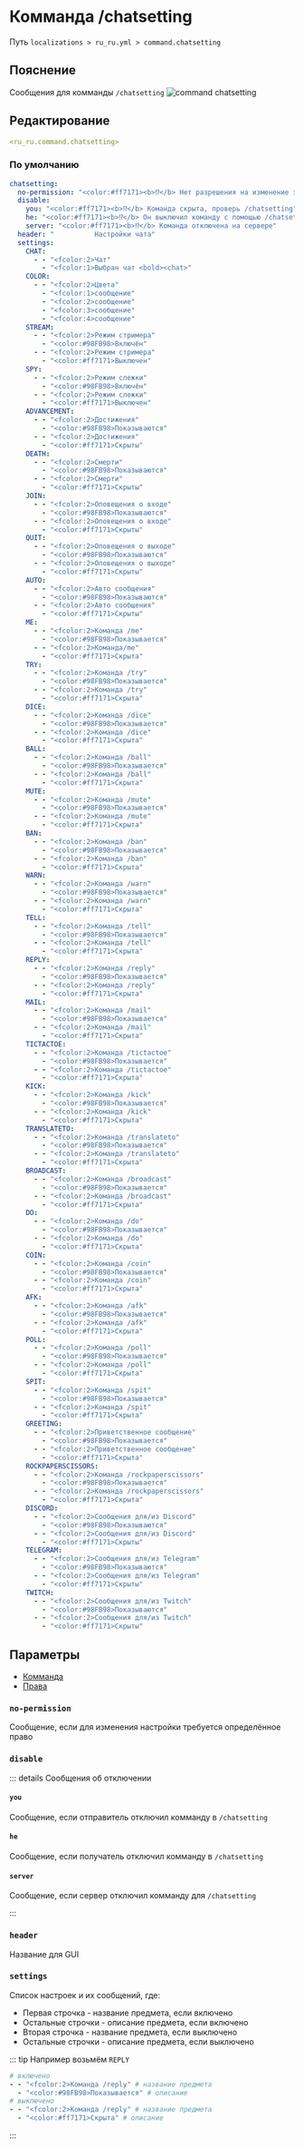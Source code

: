 # Комманда /chatsetting
Путь `localizations > ru_ru.yml > command.chatsetting`

## Пояснение
Сообщения для комманды `/chatsetting`
![command chatsetting](/commandchatsetting.png)

## Редактирование
```yaml
<ru_ru.command.chatsetting>
```

### По умолчанию
```yaml
chatsetting:
  no-permission: "<color:#ff7171><b>⁉</b> Нет разрешения на изменение этой настройки"
  disable:
    you: "<color:#ff7171><b>⁉</b> Команда скрыта, проверь /chatsetting"
    he: "<color:#ff7171><b>⁉</b> Он выключил команду с помощью /chatsetting"
    server: "<color:#ff7171><b>⁉</b> Команда отключена на сервере"
  header: "          Настройки чата"
  settings:
    CHAT:
      - - "<fcolor:2>Чат"
        - "<fcolor:1>Выбран чат <bold><chat>"
    COLOR:
      - - "<fcolor:2>Цвета"
        - "<fcolor:1>сообщение"
        - "<fcolor:2>сообщение"
        - "<fcolor:3>сообщение"
        - "<fcolor:4>сообщение"
    STREAM:
      - - "<fcolor:2>Режим стримера"
        - "<color:#98FB98>Включён"
      - - "<fcolor:2>Режим стримера"
        - "<color:#ff7171>Выключен"
    SPY:
      - - "<fcolor:2>Режим слежки"
        - "<color:#98FB98>Включён"
      - - "<fcolor:2>Режим слежки"
        - "<color:#ff7171>Выключен"
    ADVANCEMENT:
      - - "<fcolor:2>Достижения"
        - "<color:#98FB98>Показываются"
      - - "<fcolor:2>Достижения"
        - "<color:#ff7171>Скрыты"
    DEATH:
      - - "<fcolor:2>Смерти"
        - "<color:#98FB98>Показываются"
      - - "<fcolor:2>Смерти"
        - "<color:#ff7171>Скрыты"
    JOIN:
      - - "<fcolor:2>Оповещения о входе"
        - "<color:#98FB98>Показываются"
      - - "<fcolor:2>Оповещения о входе"
        - "<color:#ff7171>Скрыты"
    QUIT:
      - - "<fcolor:2>Оповещения о выходе"
        - "<color:#98FB98>Показываются"
      - - "<fcolor:2>Оповещения о выходе"
        - "<color:#ff7171>Скрыты"
    AUTO:
      - - "<fcolor:2>Авто сообщения"
        - "<color:#98FB98>Показываются"
      - - "<fcolor:2>Авто сообщения"
        - "<color:#ff7171>Скрыты"
    ME:
      - - "<fcolor:2>Команда /me"
        - "<color:#98FB98>Показывается"
      - - "<fcolor:2>Команда/me"
        - "<color:#ff7171>Скрыта"
    TRY:
      - - "<fcolor:2>Команда /try"
        - "<color:#98FB98>Показывается"
      - - "<fcolor:2>Команда /try"
        - "<color:#ff7171>Скрыта"
    DICE:
      - - "<fcolor:2>Команда /dice"
        - "<color:#98FB98>Показывается"
      - - "<fcolor:2>Команда /dice"
        - "<color:#ff7171>Скрыта"
    BALL:
      - - "<fcolor:2>Команда /ball"
        - "<color:#98FB98>Показывается"
      - - "<fcolor:2>Команда /ball"
        - "<color:#ff7171>Скрыта"
    MUTE:
      - - "<fcolor:2>Команда /mute"
        - "<color:#98FB98>Показывается"
      - - "<fcolor:2>Команда /mute"
        - "<color:#ff7171>Скрыта"
    BAN:
      - - "<fcolor:2>Команда /ban"
        - "<color:#98FB98>Показывается"
      - - "<fcolor:2>Команда /ban"
        - "<color:#ff7171>Скрыта"
    WARN:
      - - "<fcolor:2>Команда /warn"
        - "<color:#98FB98>Показывается"
      - - "<fcolor:2>Команда /warn"
        - "<color:#ff7171>Скрыта"
    TELL:
      - - "<fcolor:2>Команда /tell"
        - "<color:#98FB98>Показывается"
      - - "<fcolor:2>Команда /tell"
        - "<color:#ff7171>Скрыта"
    REPLY:
      - - "<fcolor:2>Команда /reply"
        - "<color:#98FB98>Показывается"
      - - "<fcolor:2>Команда /reply"
        - "<color:#ff7171>Скрыта"
    MAIL:
      - - "<fcolor:2>Команда /mail"
        - "<color:#98FB98>Показывается"
      - - "<fcolor:2>Команда /mail"
        - "<color:#ff7171>Скрыта"
    TICTACTOE:
      - - "<fcolor:2>Команда /tictactoe"
        - "<color:#98FB98>Показывается"
      - - "<fcolor:2>Команда /tictactoe"
        - "<color:#ff7171>Скрыта"
    KICK:
      - - "<fcolor:2>Команда /kick"
        - "<color:#98FB98>Показывается"
      - - "<fcolor:2>Команда /kick"
        - "<color:#ff7171>Скрыта"
    TRANSLATETO:
      - - "<fcolor:2>Команда /translateto"
        - "<color:#98FB98>Показывается"
      - - "<fcolor:2>Команда /translateto"
        - "<color:#ff7171>Скрыта"
    BROADCAST:
      - - "<fcolor:2>Команда /broadcast"
        - "<color:#98FB98>Показывается"
      - - "<fcolor:2>Команда /broadcast"
        - "<color:#ff7171>Скрыта"
    DO:
      - - "<fcolor:2>Команда /do"
        - "<color:#98FB98>Показывается"
      - - "<fcolor:2>Команда /do"
        - "<color:#ff7171>Скрыта"
    COIN:
      - - "<fcolor:2>Команда /coin"
        - "<color:#98FB98>Показывается"
      - - "<fcolor:2>Команда /coin"
        - "<color:#ff7171>Скрыта"
    AFK:
      - - "<fcolor:2>Команда /afk"
        - "<color:#98FB98>Показывается"
      - - "<fcolor:2>Команда /afk"
        - "<color:#ff7171>Скрыта"
    POLL:
      - - "<fcolor:2>Команда /poll"
        - "<color:#98FB98>Показывается"
      - - "<fcolor:2>Команда /poll"
        - "<color:#ff7171>Скрыта"
    SPIT:
      - - "<fcolor:2>Команда /spit"
        - "<color:#98FB98>Показывается"
      - - "<fcolor:2>Команда /spit"
        - "<color:#ff7171>Скрыта"
    GREETING:
      - - "<fcolor:2>Приветственное сообщение"
        - "<color:#98FB98>Показывается"
      - - "<fcolor:2>Приветственное сообщение"
        - "<color:#ff7171>Скрыта"
    ROCKPAPERSCISSORS:
      - - "<fcolor:2>Команда /rockpaperscissors"
        - "<color:#98FB98>Показывается"
      - - "<fcolor:2>Команда /rockpaperscissors"
        - "<color:#ff7171>Скрыта"
    DISCORD:
      - - "<fcolor:2>Сообщения для/из Discord"
        - "<color:#98FB98>Показываются"
      - - "<fcolor:2>Сообщения для/из Discord"
        - "<color:#ff7171>Скрыты"
    TELEGRAM:
      - - "<fcolor:2>Сообщения для/из Telegram"
        - "<color:#98FB98>Показываются"
      - - "<fcolor:2>Сообщения для/из Telegram"
        - "<color:#ff7171>Скрыты"
    TWITCH:
      - - "<fcolor:2>Сообщения для/из Twitch"
        - "<color:#98FB98>Показываются"
      - - "<fcolor:2>Сообщения для/из Twitch"
        - "<color:#ff7171>Скрыты"
```

## Параметры

- [Комманда](/docs/command/chatsetting/)
- [Права](/docs/permission/command/chatsetting/)

### `no-permission`

Сообщение, если для изменения настройки требуется определённое право

### `disable`

::: details Сообщения об отключении
#### `you`

Сообщение, если отправитель отключил комманду в `/chatsetting`

#### `he`

Сообщение, если получатель отключил комманду в `/chatsetting`

#### `server`

Сообщение, если сервер отключил комманду для `/chatsetting`

:::

### `header`

Название для GUI

### `settings`

Список настроек и их сообщений, где:
- Первая строчка - название предмета, если включено
- Остальные строчки - описание предмета, если включено
- Вторая строчка - название предмета, если выключено
- Остальные строчки - описание предмета, если выключено

::: tip Например возьмём `REPLY`
```yaml
# включено
- - "<fcolor:2>Команда /reply" # название предмета
  - "<color:#98FB98>Показывается" # описание
# выключено
- - "<fcolor:2>Команда /reply" # название предмета
  - "<color:#ff7171>Скрыта" # описание
```
:::

